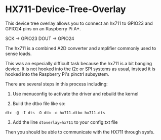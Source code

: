# HX711-Device-Tree-Overlay

This device tree overlay allows you to connect an hx711 to GPIO23 and GPIO24 pins on an Raspberry Pi A+.

SCK -> GPIO23
DOUT -> GPIO24

The hx711 is a combined A2D converter and amplifier commonly used to sense loads.

This was an especially difficult task because the hx711 is a bit banging device. It is not hooked into the i2c or SPI systems as usual, instead it is hooked into the Raspberry Pi's pinctrl subsystem.

There are several steps in this process including:

1) Use menuconfig to activate the driver and rebuild the kernel

2) Build the dtbo file like so:
```
dtc -@ -I dts -O dtb -o hx711.dtbo hx711.dts
```
3) Add the line ```dtoverlay=hx711``` to your config.txt file

Then you should be able to communicate with the HX711 through sysfs.
